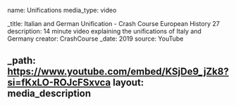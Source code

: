 name: Unifications
media_type: video

_title: Italian and German Unification - Crash Course European History 27
description: 14 minute video explaining the unifications of Italy and Germany
creator: CrashCourse
_date: 2019
source: YouTube

_path: https://www.youtube.com/embed/KSjDe9_jZk8?si=fKxLO-ROJcFSxvca
layout: media_description
---
